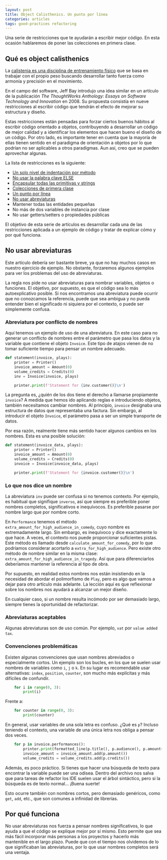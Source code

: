 ```yaml
---
layout: post
title: Object Calisthenics. Un punto por línea
categories: articles
tags: good-practices refactoring
---
```


Una serie de restricciones que te ayudarán a escribir mejor código. En esta ocasión hablaremos de poner las colecciones en primera clase.

## Qué es object calisthenics

La [calistenia es una disciplina de entrenamiento físico](https://www.calistenia.net/que-es/) que se basa en trabajar con el propio peso buscando desarrollar tanto fuerza como armonía y precisión en el movimiento.

En el campo del software, Jeff Bay introdujo una idea similar en un artículo de la publicación _The ThoughtWorks Anthology: Essays on Software Technology and Innovation_ en 2008. Su propuesta consistía en nueve restricciones al escribir código que tendrán el efecto de mejorar su estructura y diseño.

Estas restricciones están pensadas para forzar ciertos buenos hábitos al escribir código orientado a objetos, contribuyendo a desarrollar un código de mejor calidad y a identificar los elementos que hacen bueno el diseño de un código. Por otro lado, es importante tener en cuenta que la mayoría de ellas tienen sentido en el paradigma de orientación a objetos por lo que podrían no ser aplicables a otros paradigmas. Aun así, creo que se pueden aprovechar algunas.

La lista de restricciones es la siguiente:

* [Un solo nivel de indentación por método](/calisthenics-1)
* [No usar la palabra clave ELSE](/calisthenics-2)
* [Encapsular todas las primitivas y strings](/calisthenics-3)
* [Colecciones de primera clase](/calisthenics-4)
* [Un punto por línea](/calisthenics-5)
* [No usar abreviaturas](/calisthenics-6)
* Mantener todas las entidades pequeñas
* No más de dos variables de instancia por clase
* No usar getters/setters o propiedades públicas

El objetivo de esta serie de artículos es desarrollar cada una de las restricciones aplicada a un ejemplo de código y tratar de explicar cómo y por qué funciona.

## No usar abreviaturas

Este artículo debería ser bastante breve, ya que no hay muchos casos en nuestro ejercicio de ejemplo. No obstante, forzaremos algunos ejemplos para ver los problemas del uso de abreviaturas.

La regla nos pide no usar abreviaturas para nombrar variables, objetos o funciones. El objetivo, por supuesto, es que el código sea lo más autoexplicativo posible. Si nos encontramos una abreviatura puede ocurrir que no conozcamos la referencia, puede que sea ambigua y no pueda entender bien el significado ni siquiera por el contexto, o puede ser simplemente confusa.

### Abreviatura por conflicto de nombres

Aquí tenemos un ejemplo de uso de una abreviatura. En este caso para no generar un conflicto de nombres entre el parámetro que pasa los datos y la variable que contiene el objeto `Invoice`. Este tipo de atajos vienen de no tomar suficiente tiempo para pensar un nombre adecuado.

```python
def statement(invoice, plays):
    printer = Printer()
    invoice_amount = Amount(0)
    volume_credits = Credits(0)
    inv = Invoice(invoice, plays)

    printer.print(f'Statement for {inv.customer()}\n')
```

La pregunta es, ¿quién de los dos tiene el derecho a llamarse propiamente `invoice`? A medida que hemos ido aplicando reglas e introduciendo objetos, también necesitamos cambiar nombres. Al principio, `invoice` designaba una estructura de datos que representaba una factura. Sin embargo, al introducir el objeto `Invoice`, el parámetro pasa a ser un simple transporte de datos.

Por esa razón, realmente tiene más sentido hacer algunos cambios en los nombres. Esta es una posible solución:

```python
def statement(invoice_data, plays):
    printer = Printer()
    invoice_amount = Amount(0)
    volume_credits = Credits(0)
    invoice = Invoice(invoice_data, plays)

    printer.print(f'Statement for {invoice.customer()}\n')
```

### Lo que nos dice un nombre

La abreviatura `inv` puede ser confusa si no tenemos contexto. Por ejemplo, es habitual que signifique `inverso`, así que siempre es preferible poner nombres completos, significativos e inequívocos. Es preferible pasarse por nombre largo que por nombre corto.

En `Performance` tenemos el método `extra_amount_for_high_audience_in_comedy`, cuyo nombre es extremadamente largo. Sin embargo, es inequívoco y dice exactamente lo que hace. A veces, el contexto nos puede proporcionar suficientes pistas. Este método es llamado desde `calculate_amount_for_comedy`, por lo que podríamos considerar acortarlo a `extra_for_high_audience`. Pero existe otro método 
de nombre similar en la misma clase: `extra_amount_for_high_audience_in_tragedy`. Así que para diferenciarlos deberíamos mantener la referencia al tipo de obra.

Por supuesto, en realidad estos nombres nos están insistiendo en la necesidad de abordar el polimorfismo de `Play`, pero es algo que vamos a dejar para otro artículo más adelante. La lección aquí es que reflexionar sobre los nombres nos ayudará a alcanzar un mejor diseño.

En cualquier caso, si un nombre resulta incómodo por ser demasiado largo, siempre tienes la oportunidad de refactorizar.

### Abreviaturas aceptables

Algunas abreviaturas son de uso común. Por ejemplo, `vat` por `value added tax`.

### Convenciones problemáticas

Existen algunas convenciones que usan nombres abreviados o especialmente cortos. Un ejemplo son los bucles, en los que se suelen usar nombres de variables como `i`, `j` o `k`. En su lugar es recomendable usar alternativas: `index`, `position`, `counter`, son mucho más explícitas y más difíciles de confundir.

```python
    for i in range(0, 3):
        print(i)
```

Frente a:

```python
    for counter in range(0, 3):
        print(counter)
```

En general, usar variables de una sola letra es confuso. ¿Qué es `p`? Incluso teniendo el contexto, una variable de una única letra nos obliga a pensar dos veces.

```python
    for p in invoice.performances():
        printer.print(formatted_line(p.title(), p.audience(), p.amount()))
        invoice_amount = invoice_amount.add(p.amount())
        volume_credits = volume_credits.add(p.credits())
```

Además, es poco práctico. Si tienes que hacer una búsqueda de texto para encontrar la variable puede ser una odisea. Dentro del archivo nos salva que para tareas de refactor los IDE suelen usar el árbol sintáctico, pero si la búsqueda es de texto normal... ¡Buena suerte!

Esto ocurre también con nombres cortos, pero demasiado genéricos, como `get`, `add`, etc., que son comunes a infinidad de librerías.

## Por qué funciona

No usar abreviaturas nos fuerza a pensar nombres significativos, lo que ayuda a que el código se explique mejor por sí mismo. Esto permite que sea más fácil incorporar más personas a los proyectos y hacerlo más mantenible en el largo plazo. Puede que con el tiempo nos olvidemos de lo que significaban las abreviaturas, por lo que usar nombres completos será una ventaja.
